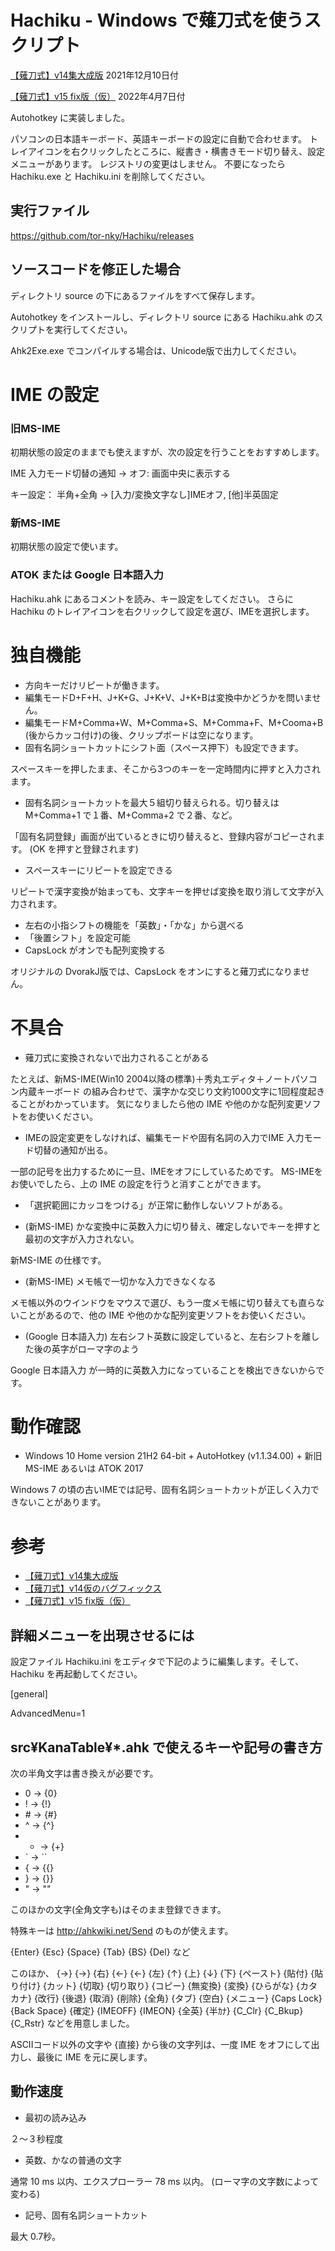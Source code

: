 # Hachiku - Windows で薙刀式を使うスクリプト

[【薙刀式】v14集大成版](http://oookaworks.seesaa.net/article/484704326.html#gsc.tab=0) 2021年12月10日付

[【薙刀式】v15 fix版（仮）](http://oookaworks.seesaa.net/article/486333027.html#gsc.tab=0) 2022年4月7日付

Autohotkey に実装しました。

パソコンの日本語キーボード、英語キーボードの設定に自動で合わせます。
トレイアイコンを右クリックしたところに、縦書き・横書きモード切り替え、設定メニューがあります。
レジストリの変更はしません。
不要になったら Hachiku.exe と Hachiku.ini を削除してください。

## 実行ファイル

https://github.com/tor-nky/Hachiku/releases

## ソースコードを修正した場合

ディレクトリ source の下にあるファイルをすべて保存します。

Autohotkey をインストールし、ディレクトリ source にある Hachiku.ahk のスクリプトを実行してください。

Ahk2Exe.exe でコンパイルする場合は、Unicode版で出力してください。

# IME の設定

### 旧MS-IME

初期状態の設定のままでも使えますが、次の設定を行うことをおすすめします。

IME 入力モード切替の通知  → オフ: 画面中央に表示する

キー設定： 半角+全角	→	[入力/変換文字なし]IMEオフ, [他]半英固定

### 新MS-IME

初期状態の設定で使います。

### ATOK または Google 日本語入力

Hachiku.ahk にあるコメントを読み、キー設定をしてください。
さらに Hachiku のトレイアイコンを右クリックして設定を選び、IMEを選択します。

# 独自機能

* 方向キーだけリピートが働きます。
* 編集モードD+F+H、J+K+G、J+K+V、J+K+Bは変換中かどうかを問いません。
* 編集モードM+Comma+W、M+Comma+S、M+Comma+F、M+Cooma+B (後からカッコ付け)の後、クリップボードは空になります。
* 固有名詞ショートカットにシフト面（スペース押下）も設定できます。

スペースキーを押したまま、そこから3つのキーを一定時間内に押すと入力されます。

* 固有名詞ショートカットを最大５組切り替えられる。切り替えは M+Comma+1 で１番、M+Comma+2 で２番、など。

「固有名詞登録」画面が出ているときに切り替えると、登録内容がコピーされます。
(OK を押すと登録されます)

* スペースキーにリピートを設定できる

リピートで漢字変換が始まっても、文字キーを押せば変換を取り消して文字が入力されます。

* 左右の小指シフトの機能を「英数」・「かな」から選べる
* 「後置シフト」を設定可能
* CapsLock がオンでも配列変換する

オリジナルの DvorakJ版では、CapsLock をオンにすると薙刀式になりません。

# 不具合

* 薙刀式に変換されないで出力されることがある

たとえば、新MS-IME(Win10 2004以降の標準)＋秀丸エディタ＋ノートパソコン内蔵キーボード の組み合わせで、漢字かな交じり文約1000文字に1回程度起きることがわかっています。
気になりましたら他の IME や他のかな配列変更ソフトをお使いください。

* IMEの設定変更をしなければ、編集モードや固有名詞の入力でIME 入力モード切替の通知が出る。

一部の記号を出力するために一旦、IMEをオフにしているためです。
MS-IMEをお使いでしたら、上の IME の設定を行うと消すことができます。

* 「選択範囲にカッコをつける」が正常に動作しないソフトがある。

* (新MS-IME) かな変換中に英数入力に切り替え、確定しないでキーを押すと最初の文字が入力されない。

新MS-IME の仕様です。

* (新MS-IME) メモ帳で一切かな入力できなくなる

メモ帳以外のウインドウをマウスで選び、もう一度メモ帳に切り替えても直らないことがあるので、他の IME や他のかな配列変更ソフトをお使いください。

* (Google 日本語入力) 左右シフト英数に設定していると、左右シフトを離した後の英字がローマ字のよう

Google 日本語入力 が一時的に英数入力になっていることを検出できないからです。

# 動作確認

* Windows 10 Home version 21H2 64-bit + AutoHotkey (v1.1.34.00) + 新旧MS-IME あるいは ATOK 2017

Windows 7 の頃の古いIMEでは記号、固有名詞ショートカットが正しく入力できないことがあります。

# 参考

* [【薙刀式】v14集大成版](http://oookaworks.seesaa.net/article/484704326.html#gsc.tab=0)
* [【薙刀式】v14仮のバグフィックス](http://oookaworks.seesaa.net/article/483884499.html#gsc.tab=0)
* [ 【薙刀式】v15 fix版（仮）](http://oookaworks.seesaa.net/article/486333027.html#gsc.tab=0)

## 詳細メニューを出現させるには

設定ファイル Hachiku.ini をエディタで下記のように編集します。そして、Hachiku を再起動してください。

[general]

AdvancedMenu=1

## src¥KanaTable¥*.ahk で使えるキーや記号の書き方

次の半角文字は書き換えが必要です。
* 0 → {0}
* ! → {!}
* \# → {#}
* ^ → {^}
* + → {+}
* ` → ``
* { → {{}
* } → {}}
* " → ""

このほかの文字(全角文字も)はそのまま登録できます。

特殊キーは http://ahkwiki.net/Send のものが使えます。

{Enter} {Esc} {Space} {Tab} {BS} {Del} など

このほか、
{→} {->} {右} {←} {<-} {左} {↑} {上} {↓} {下} {ペースト} {貼付} {貼り付け} {カット} {切取} {切り取り} {コピー} {無変換} {変換} {ひらがな} {カタカナ} {改行} {後退} {取消} {削除} {全角} {タブ} {空白} {メニュー} {Caps Lock} {Back Space}
{確定} {IMEOFF} {IMEON} {全英} {半ｶﾅ} {C_Clr} {C_Bkup} {C_Rstr} などを用意しました。

ASCIIコード以外の文字や {直接} から後の文字列は、一度 IME をオフにして出力し、最後に IME を元に戻します。

## 動作速度

* 最初の読み込み

２～３秒程度

* 英数、かなの普通の文字

通常 10 ms 以内、エクスプローラー 78 ms 以内。
(ローマ字の文字数によって変わる)

* 記号、固有名詞ショートカット

最大 0.7秒。

